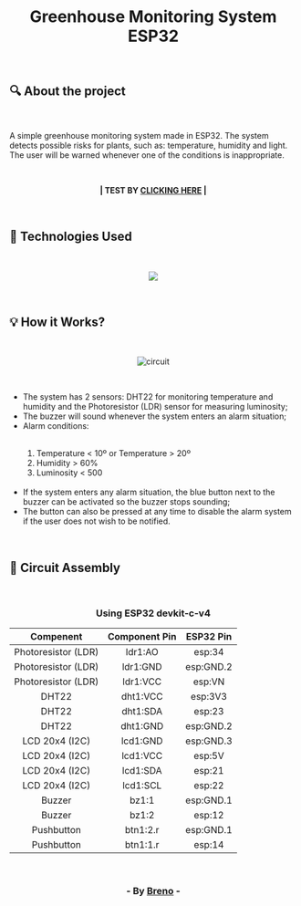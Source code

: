 <h1 align = "center"> Greenhouse Monitoring System ESP32 </h1><br>

<h2> &#128269; About the project </h2><br>

<p>A simple greenhouse monitoring system made in ESP32. The system detects possible risks for plants, such as: temperature, humidity and light. The 
user will be warned whenever one of the conditions is inappropriate.</p><br>

<p align = "center"><b>| TEST BY <a href="https://wokwi.com/projects/383967622942753793" target="_blank">CLICKING HERE</a> |</b></p><br>

<h2> &#128302; Technologies Used </h2><br>

<p align="center">
  <a href="https://skillicons.dev">
    <img src="https://skillicons.dev/icons?i=arduino,c" />
  </a>
</p>

<br><h2> &#128161; How it Works? </h2>

<br><p align="center">
  <img src="https://github.com/Brevex/Greenhouse-Monitoring-System-ESP32/blob/24614c531177b1da7a8cbb55fd4107524cb6a33b/readme%20images/circuit.png" alt="circuit">
</p><br>

<ul>
  <li>The system has 2 sensors: DHT22 for monitoring temperature and humidity and the Photoresistor (LDR) sensor for measuring luminosity;</li>
   <li>The buzzer will sound whenever the system enters an alarm situation;</li>
  <li>Alarm conditions:</li><br>
  
  <ol>
    <li>Temperature < 10º or Temperature > 20º</li>
    <li>Humidity > 60%</li>
    <li>Luminosity < 500</li>
  </ol><br>
  
  <li>If the system enters any alarm situation, the blue button next to the buzzer can be activated so the buzzer stops sounding;</li>
  <li>The button can also be pressed at any time to disable the alarm system if the user does not wish to be notified.</li>
</ul>

<br><h2> &#128295; Circuit Assembly </h2>

<br><div align="center">

  <h3>Using ESP32 devkit-c-v4 </h3>   
  
  | Compenent           | Component Pin | ESP32 Pin |
  |:-------------------:|:-------------:|:---------:|
  | Photoresistor (LDR) | ldr1:AO       | esp:34    |
  | Photoresistor (LDR) | ldr1:GND      | esp:GND.2 |
  | Photoresistor (LDR) | ldr1:VCC      | esp:VN    |
  | DHT22               | dht1:VCC      | esp:3V3   |
  | DHT22               | dht1:SDA      | esp:23    |
  | DHT22               | dht1:GND      | esp:GND.2 |
  | LCD 20x4 (I2C)      | lcd1:GND      | esp:GND.3 |
  | LCD 20x4 (I2C)      | lcd1:VCC      | esp:5V    |
  | LCD 20x4 (I2C)      | lcd1:SDA      | esp:21    |
  | LCD 20x4 (I2C)      | lcd1:SCL      | esp:22    |
  | Buzzer              | bz1:1         | esp:GND.1 |
  | Buzzer              | bz1:2         | esp:12    |
  | Pushbutton          | btn1:2.r      | esp:GND.1 |
  | Pushbutton          | btn1:1.r      | esp:14    |
  
</div>

<br><h3 align = "center"> - By <a href = "https://www.linkedin.com/in/breno-barbosa-de-oliveira-810866275/" target = "_blank">Breno</a> - </h3>
